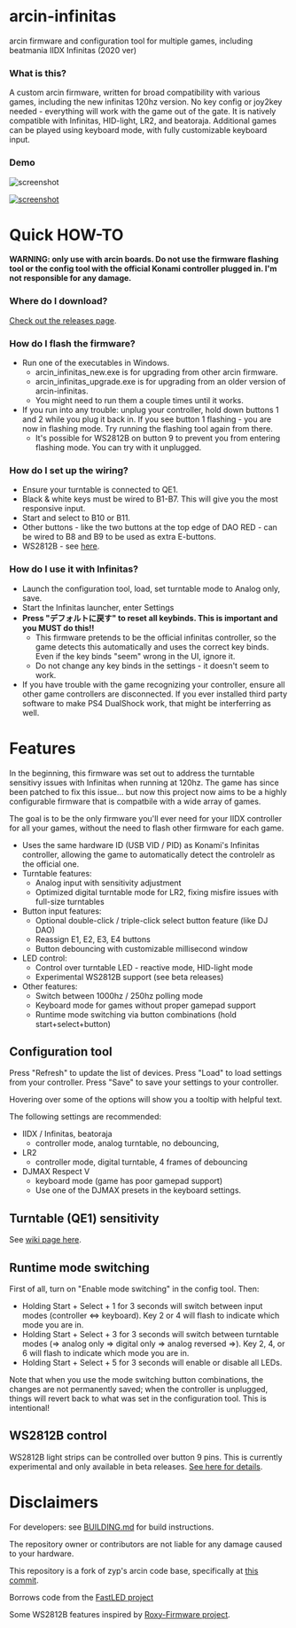 # arcin-infinitas
arcin firmware and configuration tool for multiple games, including beatmania IIDX Infinitas (2020 ver)

### What is this?
A custom arcin firmware, written for broad compatibility with various games, including the new infinitas 120hz version. No key config or joy2key needed - everything will work with the game out of the gate. It is natively compatible with Infinitas, HID-light, LR2, and beatoraja. Additional games can be played using keyboard mode, with fully customizable keyboard input.

### Demo

![screenshot](https://raw.githubusercontent.com/minsang-github/arcin-infinitas-conf/c29a50343532a660fc1e9a92380b83ffd167aef0/res/screenshot.png)

[![screenshot](https://raw.githubusercontent.com/minsang-github/arcin-infinitas-conf/e9d2e171b3c819968162a47f1296eef2a8701e3d/res/video_thumbnail.png)](https://www.youtube.com/watch?v=y9fGt4nZhUo)

# Quick HOW-TO

**WARNING: only use with arcin boards. Do not use the firmware flashing tool or the config tool with the official Konami controller plugged in. I'm not responsible for any damage.**

### Where do I download?

[Check out the releases page](https://github.com/minsang-github/arcin-infinitas/releases).

### How do I flash the firmware?
* Run one of the executables in Windows.
    * arcin_infinitas_new.exe is for upgrading from other arcin firmware.
    * arcin_infinitas_upgrade.exe is for upgrading from an older version of arcin-infinitas.
    * You might need to run them a couple times until it works.
* If you run into any trouble: unplug your controller, hold down buttons 1 and 2 while you plug it back in. If you see button 1 flashing - you are now in flashing mode. Try running the flashing tool again from there.
    * It's possible for WS2812B on button 9 to prevent you from entering flashing mode. You can try with it unplugged.

### How do I set up the wiring?
* Ensure your turntable is connected to QE1.
* Black & white keys must be wired to B1-B7. This will give you the most responsive input.
* Start and select to B10 or B11.
* Other buttons - like the two buttons at the top edge of DAO RED - can be wired to B8 and B9 to be used as extra E-buttons.
* WS2812B - see [here](https://github.com/minsang-github/arcin-infinitas/wiki/WS2812B).

### How do I use it with Infinitas?
* Launch the configuration tool, load, set turntable mode to Analog only, save.
* Start the Infinitas launcher, enter Settings
* **Press "デフォルトに戻す" to reset all keybinds. This is important and you MUST do this!!**
    * This firmware pretends to be the official infinitas controller, so the game detects this automatically and uses the correct key binds. Even if the key binds "seem" wrong in the UI, ignore it.
    * Do not change any key binds in the settings - it doesn't seem to work.
* If you have trouble with the game recognizing your controller, ensure all other game controllers are disconnected. If you ever installed third party software to make PS4 DualShock work, that might be interferring as well.

# Features

In the beginning, this firmware was set out to address the turntable sensitivy issues with Infinitas when running at 120hz. The game has since been patched to fix this issue... but now this project now aims to be a highly configurable firmware that is compatbile with a wide array of games.

The goal is to be the only firmware you'll ever need for your IIDX controller for all your games, without the need to flash other firmware for each game.

* Uses the same hardware ID (USB VID / PID) as Konami's Infinitas controller, allowing the game to automatically detect the controlelr as the official one.
* Turntable features:
    * Analog input with sensitivity adjustment
    * Optimized digital turntable mode for LR2, fixing misfire issues with full-size turntables
* Button input features:
    * Optional double-click / triple-click select button feature (like DJ DAO)
    * Reassign E1, E2, E3, E4 buttons
    * Button debouncing with customizable millisecond window
* LED control:
    * Control over turntable LED - reactive mode, HID-light mode
    * Experimental WS2812B support (see beta releases)
* Other features:
    * Switch between 1000hz / 250hz polling mode
    * Keyboard mode for games without proper gamepad support
    * Runtime mode switching via button combinations (hold start+select+button)


## Configuration tool

Press "Refresh" to update the list of devices. Press "Load" to load settings from your controller. Press "Save" to save your settings to your controller.

Hovering over some of the options will show you a tooltip with helpful text.

The following settings are recommended:

* IIDX / Infinitas, beatoraja
    * controller mode, analog turntable, no debouncing, 
* LR2
    * controller mode, digital turntable, 4 frames of debouncing
* DJMAX Respect V
    * keyboard mode (game has poor gamepad support)
    * Use one of the DJMAX presets in the keyboard settings.

## Turntable (QE1) sensitivity
See [wiki page here](https://github.com/minsang-github/arcin-infinitas/wiki/Turntable-sensitivity-explained).

## Runtime mode switching

First of all, turn on "Enable mode switching" in the config tool. Then:

* Holding Start + Select + 1 for 3 seconds will switch between input modes (controller <=> keyboard). Key 2 or 4 will flash to indicate which mode you are in. 
* Holding Start + Select + 3 for 3 seconds will switch between turntable modes (=> analog only => digital only => analog reversed =>). Key 2, 4, or 6 will flash to indicate which mode you are in.
* Holding Start + Select + 5 for 3 seconds will enable or disable all LEDs.

Note that when you use the mode switching button combinations, the changes are not permanently saved; when the controller is unplugged, things will revert back to what was set in the configuration tool. This is intentional!

## WS2812B control

WS2812B light strips can be controlled over button 9 pins. This is currently experimental and only available in beta releases. [See here for details](https://github.com/minsang-github/arcin-infinitas/wiki/WS2812B).

# Disclaimers

For developers: see [BUILDING.md](https://github.com/minsang-github/arcin-infinitas/blob/master/BUILDING.md) for build instructions.

The repository owner or contributors are not liable for any damage caused to your hardware.

This repository is a fork of zyp's arcin code base, specifically at [this commit](https://cgit.jvnv.net/arcin/commit/?h=conf&id=1c211c70f4a23a770724ce435e223d442e5fb78e).

Borrows code from the [FastLED project](https://github.com/FastLED/FastLED)

Some WS2812B features inspired by [Roxy-Firmware project](https://github.com/veroxzik/roxy-firmware).
